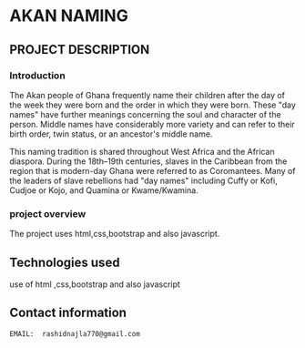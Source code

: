 # AKAN NAMING

## PROJECT DESCRIPTION
### Introduction
The Akan people of Ghana frequently name their children after the day of the week they were born and the order in which they were born. These "day names" have further meanings concerning the soul and character of the person. Middle names have considerably more variety and can refer to their birth order, twin status, or an ancestor's middle name.

This naming tradition is shared throughout West Africa and the African diaspora. During the 18th–19th centuries, slaves in the Caribbean from the region that is modern-day Ghana were referred to as Coromantees. Many of the leaders of slave rebellions had "day names" including Cuffy or Kofi, Cudjoe or Kojo, and Quamina or Kwame/Kwamina.
### project overview
 The project uses html,css,bootstrap and also javascript.
 ## Technologies used
 use of html ,css,bootstrap and also javascript
 ## Contact information
    EMAIL:  rashidnajla770@gmail.com
    
  